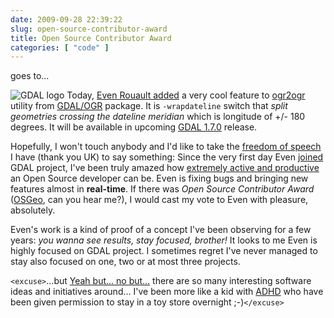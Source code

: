 ```yaml
---
date: 2009-09-28 22:39:22
slug: open-source-contributor-award
title: Open Source Contributor Award
categories: [ "code" ]
---
```


goes to...





![GDAL logo](/images/logos/gdal-logo.png) Today, [Even Rouault added](http://trac.osgeo.org/gdal/ticket/3158) a very cool feature to [ogr2ogr](http://gdal.org/ogr2ogr.html) utility from [GDAL/OGR](http://gdal.org/) package. It is `-wrapdateline` switch that _split geometries crossing the dateline meridian_ which is longitude of +/- 180 degrees. It will be available in upcoming [GDAL 1.7.0](http://trac.osgeo.org/gdal/milestone/1.7.0) release.





Hopefully, I won't touch anybody and I'd like to take the [freedom of speech](http://en.wikipedia.org/wiki/FOSS) I have (thank you UK) to say something: Since the very first day Even [joined](http://lists.osgeo.org/pipermail/gdal-dev/2007-August/013783.html) GDAL project, I've been truly amazed how [extremely active and productive](https://www.ohloh.net/accounts/rouault) an Open Source developer can be. Even is fixing bugs and bringing new features almost in **real-time**. If there was _Open Source Contributor Award_ ([OSGeo](http://osgeo.org), can you hear me?), I would cast my vote to Even with pleasure, absolutely.





Even's work is a kind of proof of a concept I've been observing for a few years: _you wanna see results, stay focused, brother!_ It looks to me Even is highly focused on GDAL project. I sometimes regret I've never managed to stay also focused on one, two or at most three projects.





`<excuse>`...but [Yeah but... no but...](http://www.youtube.com/watch?v=zExc6SK4kpA) there are so many interesting software ideas and initiatives around... I've been more like a kid with [ADHD](http://en.wikipedia.org/wiki/Attention-deficit_hyperactivity_disorder) who have been given permission to stay in a toy store overnight ;-)`</excuse>`
